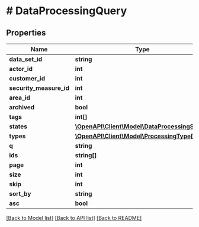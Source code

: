 # # DataProcessingQuery

## Properties

Name | Type | Description | Notes
------------ | ------------- | ------------- | -------------
**data_set_id** | **string** |  | [optional]
**actor_id** | **int** |  | [optional]
**customer_id** | **int** |  | [optional]
**security_measure_id** | **int** |  | [optional]
**area_id** | **int** |  | [optional]
**archived** | **bool** |  | [optional]
**tags** | **int[]** |  | [optional]
**states** | [**\OpenAPI\Client\Model\DataProcessingState[]**](DataProcessingState.md) |  | [optional]
**types** | [**\OpenAPI\Client\Model\ProcessingType[]**](ProcessingType.md) |  | [optional]
**q** | **string** |  | [optional]
**ids** | **string[]** |  | [optional]
**page** | **int** |  | [optional]
**size** | **int** |  | [optional]
**skip** | **int** |  | [optional]
**sort_by** | **string** |  | [optional]
**asc** | **bool** |  | [optional]

[[Back to Model list]](../../README.md#models) [[Back to API list]](../../README.md#endpoints) [[Back to README]](../../README.md)
